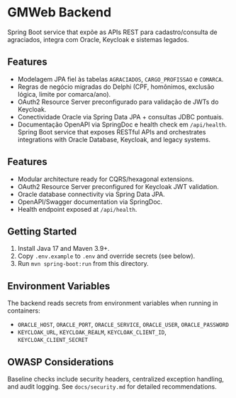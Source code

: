 # GMWeb Backend

Spring Boot service that expõe as APIs REST para cadastro/consulta de agraciados, integra com Oracle, Keycloak e sistemas legados.

## Features
- Modelagem JPA fiel às tabelas `AGRACIADOS`, `CARGO_PROFISSAO` e `COMARCA`.
- Regras de negócio migradas do Delphi (CPF, homônimos, exclusão lógica, limite por comarca/ano).
- OAuth2 Resource Server preconfigurado para validação de JWTs do Keycloak.
- Conectividade Oracle via Spring Data JPA + consultas JDBC pontuais.
- Documentação OpenAPI via SpringDoc e health check em `/api/health`.
Spring Boot service that exposes RESTful APIs and orchestrates integrations with Oracle Database, Keycloak, and legacy systems.

## Features
- Modular architecture ready for CQRS/hexagonal extensions.
- OAuth2 Resource Server preconfigured for Keycloak JWT validation.
- Oracle database connectivity via Spring Data JPA.
- OpenAPI/Swagger documentation via SpringDoc.
- Health endpoint exposed at `/api/health`.

## Getting Started
1. Install Java 17 and Maven 3.9+.
2. Copy `.env.example` to `.env` and override secrets (see below).
3. Run `mvn spring-boot:run` from this directory.

## Environment Variables
The backend reads secrets from environment variables when running in containers:

- `ORACLE_HOST`, `ORACLE_PORT`, `ORACLE_SERVICE`, `ORACLE_USER`, `ORACLE_PASSWORD`
- `KEYCLOAK_URL`, `KEYCLOAK_REALM`, `KEYCLOAK_CLIENT_ID`, `KEYCLOAK_CLIENT_SECRET`

## OWASP Considerations
Baseline checks include security headers, centralized exception handling, and audit logging. See `docs/security.md` for detailed recommendations.
